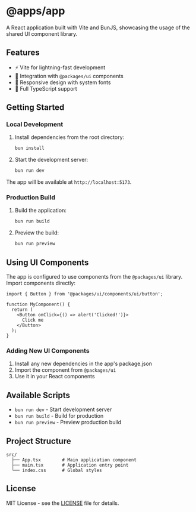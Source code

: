 # @apps/app

A React application built with Vite and BunJS, showcasing the usage of the shared UI component library.

## Features

- ⚡️ Vite for lightning-fast development
- 🎨 Integration with `@packages/ui` components
- 📱 Responsive design with system fonts
- 💪 Full TypeScript support

## Getting Started

### Local Development

1. Install dependencies from the root directory:
   ```bash
   bun install
   ```

2. Start the development server:
   ```bash
   bun run dev
   ```

The app will be available at `http://localhost:5173`.

### Production Build

1. Build the application:
   ```bash
   bun run build
   ```

2. Preview the build:
   ```bash
   bun run preview
   ```

## Using UI Components

The app is configured to use components from the `@packages/ui` library. Import components directly:

```tsx
import { Button } from '@packages/ui/components/ui/button';

function MyComponent() {
  return (
    <Button onClick={() => alert('Clicked!')}>
      Click me
    </Button>
  );
}
```

### Adding New UI Components

1. Install any new dependencies in the app's package.json
2. Import the component from `@packages/ui`
3. Use it in your React components

## Available Scripts

- `bun run dev` - Start development server
- `bun run build` - Build for production
- `bun run preview` - Preview production build

## Project Structure

```
src/
  ├── App.tsx        # Main application component
  ├── main.tsx       # Application entry point
  └── index.css      # Global styles
```

## License

MIT License - see the [LICENSE](../../LICENSE) file for details. 